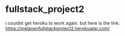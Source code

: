 # fullstack_project2

i couldnt get heroku to work again. but here is the link: https://melanenfullstackproject2.herokuapp.com/
